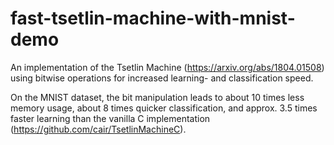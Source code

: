 # fast-tsetlin-machine-with-mnist-demo
An implementation of the Tsetlin Machine (https://arxiv.org/abs/1804.01508) using bitwise operations for increased learning- and classification speed.

On the MNIST dataset, the bit manipulation leads to about 10 times less memory usage, about 8 times quicker classification, and approx. 3.5 times faster learning than the vanilla C implementation (https://github.com/cair/TsetlinMachineC). 

